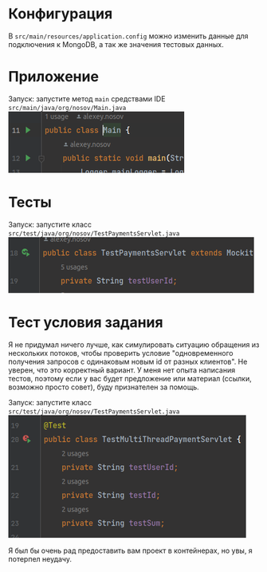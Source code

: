 # Конфигурация

В `src/main/resources/application.config` можно изменить данные для подключения к MongoDB, а так же значения тестовых 
данных.

# Приложение
Запуск: запустите метод `main` средствами IDE `src/main/java/org/nosov/Main.java`
![Screenshot](screenshot.png)

# Тесты
Запуск: запустите класс `src/test/java/org/nosov/TestPaymentsServlet.java`
![Screenshot1](screenshot1.png)

# Тест условия задания

Я не придумал ничего лучше, как симулировать ситуацию обращения из нескольких потоков, чтобы проверить условие 
"одновременного получения запросов с одинаковым новым id от разных клиентов". Не уверен, что это корректный вариант. 
У меня нет опыта написания тестов, поэтому если у вас будет предложение или материал (ссылки, возможно просто совет),
буду признателен за помощь.

Запуск: запустите класс `src/test/java/org/nosov/TestPaymentsServlet.java`
![Screenshot2](screenshot2.png)

Я был бы очень рад предоставить вам проект в контейнерах, но увы, я потерпел неудачу.